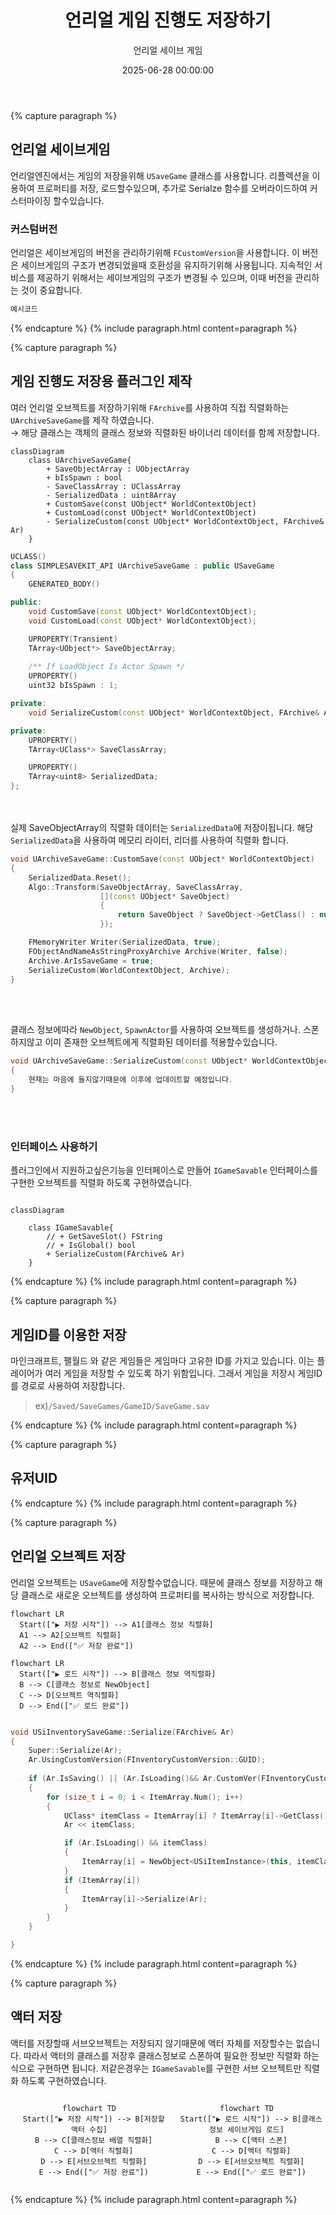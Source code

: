 ﻿---
title: "언리얼 게임 진행도 저장하기"
date: 2025-06-28 00:00:00
layout: post
image: "images/icon_14.gif"
subtitle: 
 - "언리얼 세이브 게임"
description: "언리얼에서 게임 진행도 저장하는 방법에 대해 이야기 합니다"
published: true
order: 0
mermaid: true
---


{% capture paragraph %}

## **언리얼 세이브게임**
언리얼엔진에서는 게임의 저장을위해 `USaveGame` 클래스를 사용합니다.
리플렉션을 이용하여 프로퍼티를 저장, 로드할수있으며,
추가로 Serialze 함수를 오버라이드하여 커스터마이징 할수있습니다.

### 커스텀버전
언리얼은 세이브게임의 버전을 관리하기위해 `FCustomVersion`을 사용합니다.
이 버전은 세이브게임의 구조가 변경되었을때 호환성을 유지하기위해 사용됩니다.
지속적인 서비스를	제공하기 위해서는 세이브게임의 구조가 변경될 수 있으며, 이때 버전을 관리하는 것이 중요합니다.
```cpp
예시코드
```

{% endcapture %}
{% include paragraph.html content=paragraph %}

{% capture paragraph %}
## **게임 진행도 저장용 플러그인 제작**
여러 언리얼 오브젝트를 저장하기위해 `FArchive`를 사용하여 직접 직렬화하는 `UArchiveSaveGame`를 제작 하였습니다.  
→ 해당 클래스는 객체의 클래스 정보와 직렬화된 바이너리 데이터를 함께 저장합니다.


``` mermaid
classDiagram
    class UArchiveSaveGame{
		+ SaveObjectArray : UObjectArray
		+ bIsSpawn : bool 
		- SaveClassArray : UClassArray
		- SerializedData : uint8Array
		+ CustomSave(const UObject* WorldContextObject)
		+ CustomLoad(const UObject* WorldContextObject)
		- SerializeCustom(const UObject* WorldContextObject, FArchive& Ar)
    }
```

```cpp
UCLASS()
class SIMPLESAVEKIT_API UArchiveSaveGame : public USaveGame
{
	GENERATED_BODY()

public:
	void CustomSave(const UObject* WorldContextObject);
	void CustomLoad(const UObject* WorldContextObject);

	UPROPERTY(Transient)
	TArray<UObject*> SaveObjectArray;
	
	/** If LoadObject Is Actor Spawn */
	UPROPERTY()
	uint32 bIsSpawn : 1;

private:
	void SerializeCustom(const UObject* WorldContextObject, FArchive& Ar);

private:
	UPROPERTY()
	TArray<UClass*> SaveClassArray;

	UPROPERTY()
	TArray<uint8> SerializedData;
};
```



<br><br>
실제 SaveObjectArray의 직렬화 데이터는 `SerializedData`에 저장이됩니다.
해당 `SerializedData`을 사용하여 메모리 라이터, 리더를 사용하여 직렬화 합니다.


```cpp
void UArchiveSaveGame::CustomSave(const UObject* WorldContextObject)
{
	SerializedData.Reset();
	Algo::Transform(SaveObjectArray, SaveClassArray,
					[](const UObject* SaveObject)
					{
						return SaveObject ? SaveObject->GetClass() : nullptr;
					});

	FMemoryWriter Writer(SerializedData, true);
	FObjectAndNameAsStringProxyArchive Archive(Writer, false);
	Archive.ArIsSaveGame = true;
	SerializeCustom(WorldContextObject, Archive);
}
```
<br><br>

클래스 정보에따라 `NewObject`, `SpawnActor`를 사용하여 오브젝트를 생성하거나.
스폰하지않고 이미 존재한 오브젝트에게 직렬화된 데이터를 적용할수있습니다.
```cpp
void UArchiveSaveGame::SerializeCustom(const UObject* WorldContextObject, FArchive& Ar)
{
	현재는 마음에 들지않기때문에 이후에 업데이트할 예정입니다.
}
```
<br><br>

### 인터페이스 사용하기
플러그인에서 지원하고싶은기능을 인터페이스로 만들어
`IGameSavable` 인터페이스를 구현한 오브젝트를 직렬화 하도록 구현하였습니다.

``` mermaid

classDiagram

    class IGameSavable{
		// + GetSaveSlot() FString
		// + IsGlobal() bool
		+ SerializeCustom(FArchive& Ar)
    }

```




{% endcapture %}
{% include paragraph.html content=paragraph %}


{% capture paragraph %}

## **게임ID를 이용한 저장**

마인크래프트, 팰월드 와 같은 게임들은 게임마다 고유한 ID를 가지고 있습니다.
이는 플레이어가 여러 게임을 저장할 수 있도록 하기 위함입니다.
그래서 게임을 저장시 게임ID를 경로로 사용하여 저장합니다.  

> ex)`/Saved/SaveGames/GameID/SaveGame.sav`


{% endcapture %}
{% include paragraph.html content=paragraph %}

{% capture paragraph %}
## **유저UID**

{% endcapture %}
{% include paragraph.html content=paragraph %}


{% capture paragraph %}
## **언리얼 오브젝트 저장**
언리얼 오브젝트는 `USaveGame`에 저장할수없습니다. 때문에 클래스 정보를 저장하고
해당 클래스로 새로운 오브젝트를 생성하여 프로퍼티를 복사하는 방식으로 저장합니다.
 
```mermaid
flowchart LR
  Start(["▶ 저장 시작"]) --> A1[클래스 정보 직렬화]
  A1 --> A2[오브젝트 직렬화]
  A2 --> End(["✅ 저장 완료"])
```

```mermaid
flowchart LR
  Start(["▶ 로드 시작"]) --> B[클래스 정보 역직렬화]
  B --> C[클래스 정보로 NewObject]
  C --> D[오브젝트 역직렬화]
  D --> End(["✅ 로드 완료"])
```



```cpp

void USiInventorySaveGame::Serialize(FArchive& Ar)
{
	Super::Serialize(Ar);
	Ar.UsingCustomVersion(FInventoryCustomVersion::GUID);
	
	if (Ar.IsSaving() || (Ar.IsLoading()&& Ar.CustomVer(FInventoryCustomVersion::GUID) >= FInventoryCustomVersion::FirstVersion))
	{
		for (size_t i = 0; i < ItemArray.Num(); i++)
		{
			UClass* itemClass = ItemArray[i] ? ItemArray[i]->GetClass() : nullptr;
			Ar << itemClass;

			if (Ar.IsLoading() && itemClass)
			{
				ItemArray[i] = NewObject<USiItemInstance>(this, itemClass);
			}
			if (ItemArray[i])
			{
				ItemArray[i]->Serialize(Ar);
			}
		}
	}

}

```
{% endcapture %}
{% include paragraph.html content=paragraph %}

{% capture paragraph %}
## **액터 저장**
액터를 저장할때 서브오브젝트는 저장되지 않기때문에
액터 자체를 저장할수는 없습니다.
따라서 액터의 클래스를 저장후 클래스정보로 스폰하여
필요한 정보만 직렬화 하는식으로 구현하면 됩니다.
저같은경우는 `IGameSavable`를 구현한 서브 오브젝트만 직렬화 하도록 구현하였습니다.


<div style="display: flex;" align="center">
  <div style="flex: 1;">
    
```mermaid
flowchart TD
  Start(["▶ 저장 시작"]) --> B[저장할 액터 수집]
  B --> C[클래스정보 배열 직렬화]
  C --> D[액터 직렬화]
  D --> E[서브오브젝트 직렬화]
  E --> End(["✅ 저장 완료"])
```

  </div>

  <div style="flex: 1;">
    
```mermaid
flowchart TD
  Start(["▶ 로드 시작"]) --> B[클래스정보 세이브게임 로드]
  B --> C[액터 스폰]
  C --> D[액터 직렬화]
  D --> E[서브오브젝트 직렬화]
  E --> End(["✅ 로드 완료"])
```
  </div>
</div>


{% endcapture %}
{% include paragraph.html content=paragraph %}